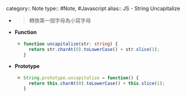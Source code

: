 category:: Note
type:: #Note, #Javascript
alias:: JS - String Uncapitalize

- > 轉換第一個字母為小寫字母
- **Function**
	- ```ts
	  function uncapitalize(str: string) {
	    return str.charAt(0).toLowerCase() + str.slice(1);
	  }
	  ```
- **Prototype**
	- ```js
	  String.prototype.uncapitalize = function() {
	    return this.charAt(0).toLowerCase() + this.slice(1);
	  }
	  ```